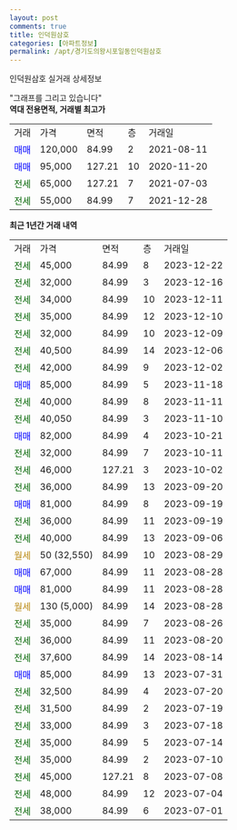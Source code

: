 ```yaml
---
layout: post
comments: true
title: 인덕원삼호
categories: [아파트정보]
permalink: /apt/경기도의왕시포일동인덕원삼호
---
```


인덕원삼호 실거래 상세정보

<script type="text/javascript">
  google.charts.load('current', {'packages':['line', 'corechart']});
  google.charts.setOnLoadCallback(drawChart);

  function drawChart() {
    var data = new google.visualization.DataTable();
    data.addColumn('date', '거래일');
    data.addColumn('number', "매매");
    data.addColumn('number', "전세");
    data.addColumn('number', "전매");

    data.addRows([[new Date(Date.parse("2023-12-22")), null, 45000, null], [new Date(Date.parse("2023-12-16")), null, 32000, null], [new Date(Date.parse("2023-12-11")), null, 34000, null], [new Date(Date.parse("2023-12-10")), null, 35000, null], [new Date(Date.parse("2023-12-09")), null, 32000, null], [new Date(Date.parse("2023-12-06")), null, 40500, null], [new Date(Date.parse("2023-12-02")), null, 42000, null], [new Date(Date.parse("2023-11-18")), 85000, null, null], [new Date(Date.parse("2023-11-11")), null, 40000, null], [new Date(Date.parse("2023-11-10")), null, 40050, null], [new Date(Date.parse("2023-10-21")), 82000, null, null], [new Date(Date.parse("2023-10-11")), null, 32000, null], [new Date(Date.parse("2023-10-02")), null, 46000, null], [new Date(Date.parse("2023-09-20")), null, 36000, null], [new Date(Date.parse("2023-09-19")), 81000, null, null], [new Date(Date.parse("2023-09-19")), null, 36000, null], [new Date(Date.parse("2023-09-06")), null, 40000, null], [new Date(Date.parse("2023-08-29")), null, null, null], [new Date(Date.parse("2023-08-28")), 67000, null, null], [new Date(Date.parse("2023-08-28")), 81000, null, null], [new Date(Date.parse("2023-08-28")), null, null, null], [new Date(Date.parse("2023-08-26")), null, 35000, null], [new Date(Date.parse("2023-08-20")), null, 36000, null], [new Date(Date.parse("2023-08-14")), null, 37600, null], [new Date(Date.parse("2023-07-31")), 85000, null, null], [new Date(Date.parse("2023-07-20")), null, 32500, null], [new Date(Date.parse("2023-07-19")), null, 31500, null], [new Date(Date.parse("2023-07-18")), null, 33000, null], [new Date(Date.parse("2023-07-14")), null, 35000, null], [new Date(Date.parse("2023-07-10")), null, 35000, null], [new Date(Date.parse("2023-07-08")), null, 45000, null], [new Date(Date.parse("2023-07-04")), null, 48000, null], [new Date(Date.parse("2023-07-01")), null, 38000, null]]);

    var options = {
      hAxis: {
        format: 'yyyy/MM/dd'
      },    
      lineWidth: 0,
      pointsVisible: true,    
      title: '최근 1년간 유형별 실거래가 분포',
      legend: { position: 'bottom' }
    };

    var formatter = new google.visualization.NumberFormat({pattern:'###,###'} );
    formatter.format(data, 1);
    formatter.format(data, 2);
    
    setTimeout(function() {
        var chart = new google.visualization.LineChart(document.getElementById('columnchart_material'));
        chart.draw(data, (options));
        document.getElementById('loading').style.display = 'none';
    }, 200);
  }
</script>


<div id="loading" style="z-index:20; display: block; margin-left: 0px">"그래프를 그리고 있습니다"</div>
<div id="columnchart_material" style="width: 95%; margin-left: 0px; display: block"></div>
<!-- contents start -->
<b>역대 전용면적, 거래별 최고가</b>
<table class="sortable">
    <tr>
      <td>거래</td>
      <td>가격</td>
      <td>면적</td>
      <td>층</td>
      <td>거래일</td>
    </tr>
        <tr>
          <td><a style="color: blue">매매</a></td>
          <td>120,000</td>
          <td>84.99</td>
          <td>2</td>
          <td>2021-08-11</td>
        </tr>            <tr>
          <td><a style="color: blue">매매</a></td>
          <td>95,000</td>
          <td>127.21</td>
          <td>10</td>
          <td>2020-11-20</td>
        </tr>        
        <tr>
              <td><a style="color: darkgreen">전세</a></td>
              <td>65,000</td>
              <td>127.21</td>
              <td>7</td>
              <td>2021-07-03</td>
            </tr>            <tr>
              <td><a style="color: darkgreen">전세</a></td>
              <td>55,000</td>
              <td>84.99</td>
              <td>7</td>
              <td>2021-12-28</td>
            </tr>        
    
</table>

<b>최근 1년간 거래 내역</b>

<table class="sortable">
    <tr>
      <td>거래</td>
      <td>가격</td>
      <td>면적</td>
      <td>층</td>
      <td>거래일</td>
    </tr>
    <tr>
      <td><a style="color: darkgreen">전세</a></td>
      <td>45,000</td>
      <td>84.99</td>
      <td>8</td>
      <td>2023-12-22</td>
    </tr>          <tr>
      <td><a style="color: darkgreen">전세</a></td>
      <td>32,000</td>
      <td>84.99</td>
      <td>3</td>
      <td>2023-12-16</td>
    </tr>          <tr>
      <td><a style="color: darkgreen">전세</a></td>
      <td>34,000</td>
      <td>84.99</td>
      <td>10</td>
      <td>2023-12-11</td>
    </tr>          <tr>
      <td><a style="color: darkgreen">전세</a></td>
      <td>35,000</td>
      <td>84.99</td>
      <td>12</td>
      <td>2023-12-10</td>
    </tr>          <tr>
      <td><a style="color: darkgreen">전세</a></td>
      <td>32,000</td>
      <td>84.99</td>
      <td>10</td>
      <td>2023-12-09</td>
    </tr>          <tr>
      <td><a style="color: darkgreen">전세</a></td>
      <td>40,500</td>
      <td>84.99</td>
      <td>14</td>
      <td>2023-12-06</td>
    </tr>          <tr>
      <td><a style="color: darkgreen">전세</a></td>
      <td>42,000</td>
      <td>84.99</td>
      <td>9</td>
      <td>2023-12-02</td>
    </tr>          <tr>
      <td><a style="color: blue">매매</a></td>
      <td>85,000</td>
      <td>84.99</td>
      <td>5</td>
      <td>2023-11-18</td>
    </tr>          <tr>
      <td><a style="color: darkgreen">전세</a></td>
      <td>40,000</td>
      <td>84.99</td>
      <td>8</td>
      <td>2023-11-11</td>
    </tr>          <tr>
      <td><a style="color: darkgreen">전세</a></td>
      <td>40,050</td>
      <td>84.99</td>
      <td>3</td>
      <td>2023-11-10</td>
    </tr>          <tr>
      <td><a style="color: blue">매매</a></td>
      <td>82,000</td>
      <td>84.99</td>
      <td>4</td>
      <td>2023-10-21</td>
    </tr>          <tr>
      <td><a style="color: darkgreen">전세</a></td>
      <td>32,000</td>
      <td>84.99</td>
      <td>7</td>
      <td>2023-10-11</td>
    </tr>          <tr>
      <td><a style="color: darkgreen">전세</a></td>
      <td>46,000</td>
      <td>127.21</td>
      <td>3</td>
      <td>2023-10-02</td>
    </tr>          <tr>
      <td><a style="color: darkgreen">전세</a></td>
      <td>36,000</td>
      <td>84.99</td>
      <td>13</td>
      <td>2023-09-20</td>
    </tr>          <tr>
      <td><a style="color: blue">매매</a></td>
      <td>81,000</td>
      <td>84.99</td>
      <td>8</td>
      <td>2023-09-19</td>
    </tr>          <tr>
      <td><a style="color: darkgreen">전세</a></td>
      <td>36,000</td>
      <td>84.99</td>
      <td>11</td>
      <td>2023-09-19</td>
    </tr>          <tr>
      <td><a style="color: darkgreen">전세</a></td>
      <td>40,000</td>
      <td>84.99</td>
      <td>13</td>
      <td>2023-09-06</td>
    </tr>          <tr>
      <td><a style="color: darkgoldenrod">월세</a></td>
      <td>50 (32,550)</td>
      <td>84.99</td>
      <td>10</td>
      <td>2023-08-29</td>
    </tr>          <tr>
      <td><a style="color: blue">매매</a></td>
      <td>67,000</td>
      <td>84.99</td>
      <td>11</td>
      <td>2023-08-28</td>
    </tr>          <tr>
      <td><a style="color: blue">매매</a></td>
      <td>81,000</td>
      <td>84.99</td>
      <td>11</td>
      <td>2023-08-28</td>
    </tr>          <tr>
      <td><a style="color: darkgoldenrod">월세</a></td>
      <td>130 (5,000)</td>
      <td>84.99</td>
      <td>14</td>
      <td>2023-08-28</td>
    </tr>          <tr>
      <td><a style="color: darkgreen">전세</a></td>
      <td>35,000</td>
      <td>84.99</td>
      <td>7</td>
      <td>2023-08-26</td>
    </tr>          <tr>
      <td><a style="color: darkgreen">전세</a></td>
      <td>36,000</td>
      <td>84.99</td>
      <td>11</td>
      <td>2023-08-20</td>
    </tr>          <tr>
      <td><a style="color: darkgreen">전세</a></td>
      <td>37,600</td>
      <td>84.99</td>
      <td>14</td>
      <td>2023-08-14</td>
    </tr>          <tr>
      <td><a style="color: blue">매매</a></td>
      <td>85,000</td>
      <td>84.99</td>
      <td>13</td>
      <td>2023-07-31</td>
    </tr>          <tr>
      <td><a style="color: darkgreen">전세</a></td>
      <td>32,500</td>
      <td>84.99</td>
      <td>4</td>
      <td>2023-07-20</td>
    </tr>          <tr>
      <td><a style="color: darkgreen">전세</a></td>
      <td>31,500</td>
      <td>84.99</td>
      <td>2</td>
      <td>2023-07-19</td>
    </tr>          <tr>
      <td><a style="color: darkgreen">전세</a></td>
      <td>33,000</td>
      <td>84.99</td>
      <td>3</td>
      <td>2023-07-18</td>
    </tr>          <tr>
      <td><a style="color: darkgreen">전세</a></td>
      <td>35,000</td>
      <td>84.99</td>
      <td>5</td>
      <td>2023-07-14</td>
    </tr>          <tr>
      <td><a style="color: darkgreen">전세</a></td>
      <td>35,000</td>
      <td>84.99</td>
      <td>2</td>
      <td>2023-07-10</td>
    </tr>          <tr>
      <td><a style="color: darkgreen">전세</a></td>
      <td>45,000</td>
      <td>127.21</td>
      <td>8</td>
      <td>2023-07-08</td>
    </tr>          <tr>
      <td><a style="color: darkgreen">전세</a></td>
      <td>48,000</td>
      <td>84.99</td>
      <td>12</td>
      <td>2023-07-04</td>
    </tr>          <tr>
      <td><a style="color: darkgreen">전세</a></td>
      <td>38,000</td>
      <td>84.99</td>
      <td>6</td>
      <td>2023-07-01</td>
    </tr>      </table>
<!-- contents end -->    

